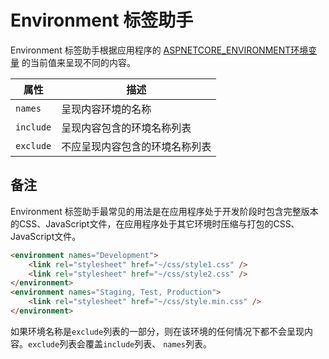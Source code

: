 # Environment 标签助手


Environment 标签助手根据应用程序的 [ASPNETCORE_ENVIRONMENT环境变量](/miscellaneous/environments) 的当前值来呈现不同的内容。


| 属性 | 描述 |
| --- | --- |
| `names` | 呈现内容环境的名称 |
| `include` |  呈现内容包含的环境名称列表 |
| `exclude` | 不应呈现内容包含的环境名称列表 |

## 备注

Environment 标签助手最常见的用法是在应用程序处于开发阶段时包含完整版本的CSS、JavaScript文件，在应用程序处于其它环境时压缩与打包的CSS、JavaScript文件。
```html
<environment names="Development">            
    <link rel="stylesheet" href="~/css/style1.css" />
    <link rel="stylesheet" href="~/css/style2.css" />
</environment>
<environment names="Staging, Test, Production">
    <link rel="stylesheet" href="~/css/style.min.css" />
</environment>
```

如果环境名称是`exclude`列表的一部分，则在该环境的任何情况下都不会呈现内容。`exclude`列表会覆盖`include`列表、 `names`列表。